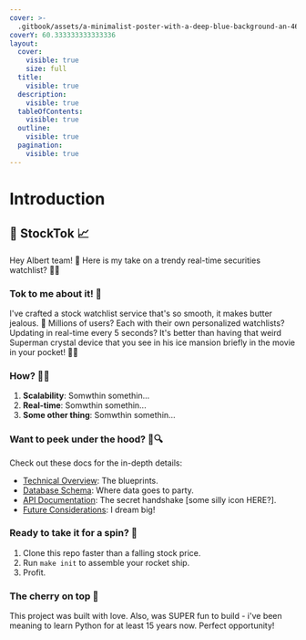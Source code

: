 ```yaml
---
cover: >-
  .gitbook/assets/a-minimalist-poster-with-a-deep-blue-background-an-46FQzEddSvyca1ZtYt1nYA-9npXhhOvQzKvOONASl5Drw.png
coverY: 60.333333333333336
layout:
  cover:
    visible: true
    size: full
  title:
    visible: true
  description:
    visible: true
  tableOfContents:
    visible: true
  outline:
    visible: true
  pagination:
    visible: true
---
```


# Introduction

## 🚀 StockTok 📈

Hey Albert team! 👋 Here is my take on a trendy real-time securities watchlist? 🧦💨

### Tok to me about it! 🐝

I've crafted a stock watchlist service that's so smooth, it makes butter jealous. 🧈 Millions of users? Each with their own personalized watchlists? Updating in real-time every 5 seconds? It's better than having that weird Superman crystal device that you see in his ice mansion briefly in the movie in your pocket! 🔮📱

### How? 🎩✨

1. **Scalability**: Somwthin somethin...
2. **Real-time**: Somwthin somethin...
3. **Some other thing**: Somwthin somethin...

### Want to peek under the hood? 🔧🔍

Check out these docs for the in-depth details:

* [Technical Overview](technical-overview.md): The blueprints.
* [Database Schema](database-schema.md): Where data goes to party.
* [API Documentation](api-documentation.md): The secret handshake \[some silly icon HERE?].
* [Future Considerations](future-considerations.md): I dream big!

### Ready to take it for a spin? 🎡

1. Clone this repo faster than a falling stock price.
2. Run `make init` to assemble your rocket ship.
3. Profit.

### The cherry on top 🍒

This project was built with love. Also, was SUPER fun to build - i've been meaning to learn Python for at least 15 years now. Perfect opportunity!
